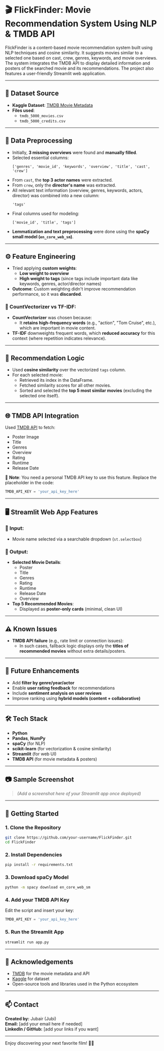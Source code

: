 # 🎬 FlickFinder: Movie Recommendation System Using NLP & TMDB API

FlickFinder is a content-based movie recommendation system built using NLP techniques and cosine similarity. It suggests movies similar to a selected one based on cast, crew, genres, keywords, and movie overviews. The system integrates the TMDB API to display detailed information and posters of the searched movie and its recommendations. The project also features a user-friendly Streamlit web application.

---

## 📁 Dataset Source

- **Kaggle Dataset**: [TMDB Movie Metadata](https://www.kaggle.com/datasets/tmdb/tmdb-movie-metadata)
- **Files used**:
  - `tmdb_5000_movies.csv`
  - `tmdb_5000_credits.csv`

---

## 🧹 Data Preprocessing

- Initially, **3 missing overviews** were found and **manually filled**.
- Selected essential columns:
  ```
  ['genres', 'movie_id', 'keywords', 'overview', 'title', 'cast', 'crew']
  ```
- From `cast`, the **top 3 actor names** were extracted.
- From `crew`, only the **director's name** was extracted.
- All relevant text information (overview, genres, keywords, actors, director) was combined into a new column:  
  ```
  'tags'
  ```
- Final columns used for modeling:
  ```
  ['movie_id', 'title', 'tags']
  ```
- **Lemmatization and text preprocessing** were done using the **spaCy small model (`en_core_web_sm`)**.

---

## ⚙️ Feature Engineering

- Tried applying **custom weights**:
  - **Low weight to overview**
  - **High weight to tags** (since tags include important data like keywords, genres, actor/director names)
- **Outcome**: Custom weighting didn't improve recommendation performance, so it was **discarded**.
  
### 📌 CountVectorizer vs TF-IDF:

- **CountVectorizer** was chosen because:
  - It **retains high-frequency words** (e.g., "action", "Tom Cruise", etc.), which are important in movie content.
- **TF-IDF** downweights frequent words, which **reduced accuracy** for this context (where repetition indicates relevance).

---

## 🧠 Recommendation Logic

- Used **cosine similarity** over the vectorized `tags` column.
- For each selected movie:
  - Retrieved its index in the DataFrame.
  - Fetched similarity scores for all other movies.
  - Sorted and selected the **top 5 most similar movies** (excluding the selected one itself).

---

## 🌐 TMDB API Integration

Used [TMDB API](https://developers.themoviedb.org/) to fetch:

- Poster Image
- Title
- Genres
- Overview
- Rating
- Runtime
- Release Date

🔑 **Note**: You need a personal TMDB API key to use this feature. Replace the placeholder in the code:
```python
TMDB_API_KEY = 'your_api_key_here'
```

---

## 🖥️ Streamlit Web App Features

### 🔹 Input:
- Movie name selected via a searchable dropdown (`st.selectbox`)

### 🔹 Output:
- **Selected Movie Details**:
  - Poster
  - Title
  - Genres
  - Rating
  - Runtime
  - Release Date
  - Overview
- **Top 5 Recommended Movies**:
  - Displayed as **poster-only cards** (minimal, clean UI)

---

## ⚠️ Known Issues

- **TMDB API failure** (e.g., rate limit or connection issues):
  - In such cases, fallback logic displays only the **titles of recommended movies** without extra details/posters.

---

## 🧪 Future Enhancements

- Add **filter by genre/year/actor**
- Enable **user rating feedback** for recommendations
- Include **sentiment analysis on user reviews**
- Improve ranking using **hybrid models (content + collaborative)**

---

## 🛠️ Tech Stack

- **Python**  
- **Pandas**, **NumPy**  
- **spaCy** (for NLP)  
- **scikit-learn** (for vectorization & cosine similarity)  
- **Streamlit** (for web UI)  
- **TMDB API** (for movie metadata & posters)

---

## 📷 Sample Screenshot

> *(Add a screenshot here of your Streamlit app once deployed)*

---

## 🚀 Getting Started

### 1. Clone the Repository
```bash
git clone https://github.com/your-username/FlickFinder.git
cd FlickFinder
```

### 2. Install Dependencies
```bash
pip install -r requirements.txt
```

### 3. Download spaCy Model
```bash
python -m spacy download en_core_web_sm
```

### 4. Add your TMDB API Key
Edit the script and insert your key:
```python
TMDB_API_KEY = 'your_api_key_here'
```

### 5. Run the Streamlit App
```bash
streamlit run app.py
```

---

## 🙌 Acknowledgements

- [TMDB](https://www.themoviedb.org/) for the movie metadata and API
- [Kaggle](https://www.kaggle.com/datasets/tmdb/tmdb-movie-metadata) for dataset
- Open-source tools and libraries used in the Python ecosystem

---

## 📫 Contact

**Created by:** Jubair (Jubi)  
**Email:** [add your email here if needed]  
**LinkedIn / GitHub:** [add your links if you want]

---

Enjoy discovering your next favorite film! 🍿✨

```
````
